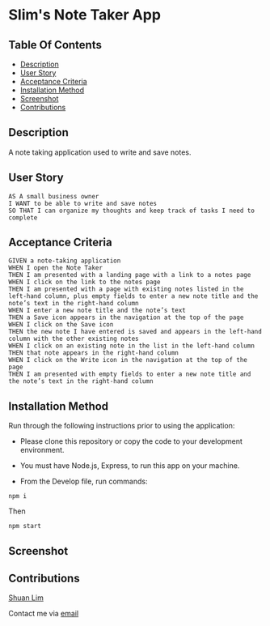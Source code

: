 # Slim's Note Taker App

## Table Of Contents

- [Description](#description)
- [User Story](#user-story)
- [Acceptance Criteria](#acceptance-criteria)
- [Installation Method](#installation-method)
- [Screenshot](#screenshot)
- [Contributions](#contributions)

## Description

A note taking application used to write and save notes.

## User Story

```
AS A small business owner
I WANT to be able to write and save notes
SO THAT I can organize my thoughts and keep track of tasks I need to complete
```

## Acceptance Criteria

```
GIVEN a note-taking application
WHEN I open the Note Taker
THEN I am presented with a landing page with a link to a notes page
WHEN I click on the link to the notes page
THEN I am presented with a page with existing notes listed in the left-hand column, plus empty fields to enter a new note title and the note’s text in the right-hand column
WHEN I enter a new note title and the note’s text
THEN a Save icon appears in the navigation at the top of the page
WHEN I click on the Save icon
THEN the new note I have entered is saved and appears in the left-hand column with the other existing notes
WHEN I click on an existing note in the list in the left-hand column
THEN that note appears in the right-hand column
WHEN I click on the Write icon in the navigation at the top of the page
THEN I am presented with empty fields to enter a new note title and the note’s text in the right-hand column
```

## Installation Method

Run through the following instructions prior to using the application:

- Please clone this repository or copy the code to your development environment.
- You must have Node.js, Express, to run this app on your machine.

- From the Develop file, run commands:

```
npm i
```

Then

```
npm start
```

## Screenshot

## Contributions

<a href='https://github.com/ShuanLim'>Shuan Lim</a>

Contact me via <a href='mailto:shuanmlim@gmail.com'>email</a>
